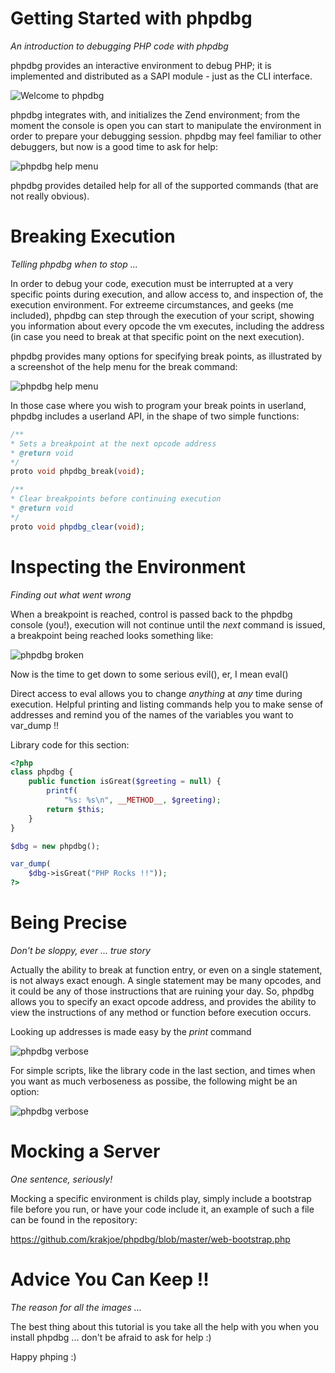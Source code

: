 Getting Started with phpdbg
===========================
*An introduction to debugging PHP code with phpdbg*

phpdbg provides an interactive environment to debug PHP; it is implemented and distributed as a SAPI module - just as the CLI interface.

![Welcome to phpdbg](https://raw.github.com/krakjoe/phpdbg/master/tutorials/welcome.png)

phpdbg integrates with, and initializes the Zend environment; from the moment the console is open you can start to manipulate the environment in order to prepare your debugging session. phpdbg may feel familiar to other debuggers, but now is a good time to ask for help:

![phpdbg help menu](https://raw.github.com/krakjoe/phpdbg/master/tutorials/help.png)

phpdbg provides detailed help for all of the supported commands (that are not really obvious).

Breaking Execution
==================
*Telling phpdbg when to stop ...*

In order to debug your code, execution must be interrupted at a very specific points during execution, and allow access to, and inspection of, the execution environment. For extreeme circumstances, and geeks (me included), phpdbg can step through the execution of your script, showing you information about every opcode the vm executes, including the address (in case you need to break at that specific point on the next execution).

phpdbg provides many options for specifying break points, as illustrated by a screenshot of the help menu for the break command:

![phpdbg help menu](https://raw.github.com/krakjoe/phpdbg/master/tutorials/help-break.png)

In those case where you wish to program your break points in userland, phpdbg includes a userland API, in the shape of two simple functions:

```php
/**
* Sets a breakpoint at the next opcode address
* @return void
*/
proto void phpdbg_break(void);
```


```php
/**
* Clear breakpoints before continuing execution
* @return void
*/
proto void phpdbg_clear(void);
```

Inspecting the Environment
==========================
*Finding out what went wrong*

When a breakpoint is reached, control is passed back to the phpdbg console (you!), execution will not continue until the *next* command is issued, a breakpoint being reached looks something like:

![phpdbg broken](https://raw.github.com/krakjoe/phpdbg/master/tutorials/show-broken.png)

Now is the time to get down to some serious evil(), er, I mean eval()

Direct access to eval allows you to change _anything_ at _any_ time during execution. Helpful printing and listing commands help you to make sense of addresses and remind you of the names of the variables you want to var_dump !!

Library code for this section:

```php
<?php
class phpdbg {
    public function isGreat($greeting = null) {
        printf(
            "%s: %s\n", __METHOD__, $greeting);
        return $this;
    }
}

$dbg = new phpdbg();

var_dump(
    $dbg->isGreat("PHP Rocks !!"));
?>
```

Being Precise
=============
*Don't be sloppy, ever ... true story*

Actually the ability to break at function entry, or even on a single statement, is not always exact enough. A single statement may be many opcodes, and it could be any of those instructions that are ruining your day. So, phpdbg allows you to specify an exact opcode address, and provides the ability to view the instructions of any method or function before execution occurs.

Looking up addresses is made easy by the *print* command

![phpdbg verbose](https://raw.github.com/krakjoe/phpdbg/master/tutorials/show-printing.png)

For simple scripts, like the library code in the last section, and times when you want as much verboseness as possibe, the following might be an option:

![phpdbg verbose](https://raw.github.com/krakjoe/phpdbg/master/tutorials/show-verbose.png)

Mocking a Server
================
*One sentence, seriously!*

Mocking a specific environment is childs play, simply include a bootstrap file before you run, or have your code include it, an example of such a file can be found in the repository: 

https://github.com/krakjoe/phpdbg/blob/master/web-bootstrap.php

Advice You Can Keep !!
======================
*The reason for all the images ...*

The best thing about this tutorial is you take all the help with you when you install phpdbg ... don't be afraid to ask for help :)

Happy phping :)
